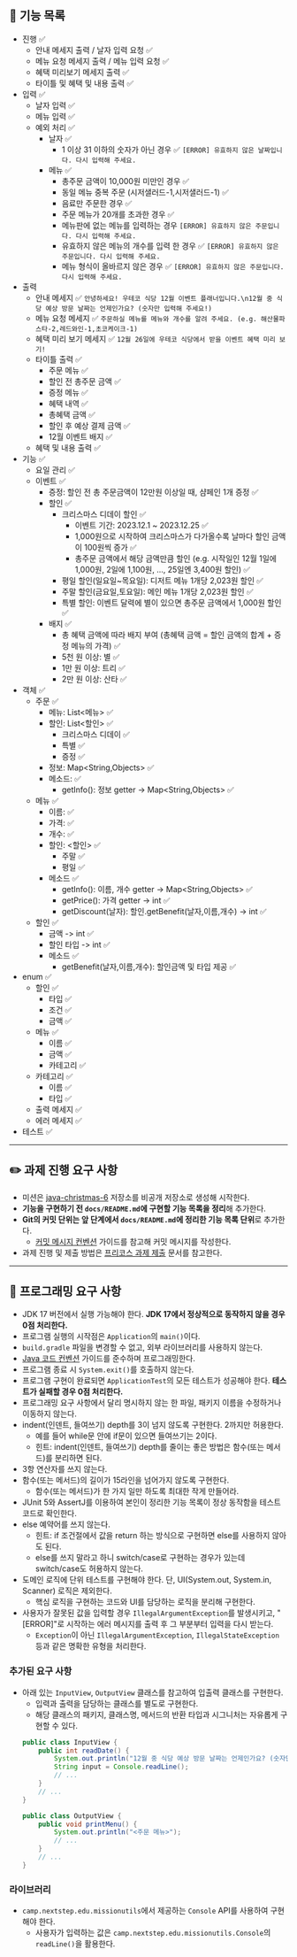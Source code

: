 ## 📄 기능 목록
* 진행 ✅
  * 안내 메세지 출력 / 날자 입력 요청 ✅
  * 메뉴 요청 메세지 출력 / 메뉴 입력 요청 ✅
  * 혜택 미리보기 메세지 출력 ✅
  * 타이틀 및 혜택 및 내용 출력 ✅
* 입력 ✅
  * 날자 입력 ✅
  * 메뉴 입력 ✅
  * 예외 처리 ✅
    * 날자 ✅
      * 1 이상 31 이하의 숫자가 아닌 경우 ✅ ```[ERROR] 유효하지 않은 날짜입니다. 다시 입력해 주세요.```
    * 메뉴 ✅
      * 총주문 금액이 10,000원 미만인 경우 ✅
      * 동일 메뉴 중복 주문 (시저샐러드-1,시저샐러드-1) ✅
      * 음료만 주문한 경우 ✅
      * 주문 메뉴가 20개를 초과한 경우 ✅
      * 메뉴판에 없는 메뉴를 입력하는 경우 ```[ERROR] 유효하지 않은 주문입니다. 다시 입력해 주세요.```
      * 유효하지 않은 메뉴의 개수를 입력 한 경우 ✅ ```[ERROR] 유효하지 않은 주문입니다. 다시 입력해 주세요.```
      * 메뉴 형식이 올바르지 않은 경우 ✅ ```[ERROR] 유효하지 않은 주문입니다. 다시 입력해 주세요.```
* 출력
  * 안내 메세지 ✅ ```안녕하세요! 우테코 식당 12월 이벤트 플래너입니다.\n12월 중 식당 예상 방문 날짜는 언제인가요? (숫자만 입력해 주세요!)```
  * 메뉴 요청 메세지 ✅ ```주문하실 메뉴를 메뉴와 개수를 알려 주세요. (e.g. 해산물파스타-2,레드와인-1,초코케이크-1)```
  * 혜택 미리 보기 메세지 ✅ ```12월 26일에 우테코 식당에서 받을 이벤트 혜택 미리 보기!```
  * 타이틀 출력 ✅
    * 주문 메뉴 ✅
    * 할인 전 총주문 금액 ✅
    * 증정 메뉴 ✅
    * 혜택 내역 ✅
    * 총혜택 금액 ✅
    * 할인 후 예상 결제 금액 ✅
    * 12월 이벤트 배지 ✅
  * 혜택 및 내용 출력 ✅
* 기능 ✅
  * 요일 관리 ✅
  * 이벤트 ✅
    * 증정: 할인 전 총 주문금액이 12만원 이상일 때, 샴페인 1개 증정 ✅
    * 할인 ✅
      * 크리스마스 디데이 할인 ✅
        * 이벤트 기간: 2023.12.1 ~ 2023.12.25 ✅
        * 1,000원으로 시작하여 크리스마스가 다가올수록 날마다 할인 금액이 100원씩 증가 ✅
        * 총주문 금액에서 해당 금액만큼 할인 (e.g. 시작일인 12월 1일에 1,000원, 2일에 1,100원, ..., 25일엔 3,400원 할인) ✅
      * 평일 할인(일요일~목요일): 디저트 메뉴 1개당 2,023원 할인 ✅
      * 주말 할인(금요일,토요일): 메인 메뉴 1개당 2,023원 할인 ✅
      * 특별 할인: 이벤트 달력에 별이 있으면 총주문 금액에서 1,000원 할인 ✅
    * 배지 ✅
      * 총 혜택 금액에 따라 배지 부여 (총혜택 금액 = 할인 금액의 합계 + 증정 메뉴의 가격) ✅
      * 5천 원 이상: 별 ✅
      * 1만 원 이상: 트리 ✅
      * 2만 원 이상: 산타 ✅
* 객체 ✅
  * 주문 ✅
    * 메뉴: List<메뉴> ✅
    * 할인: List<할인> ✅
      * 크리스마스 디데이 ✅
      * 특별 ✅
      * 증정 ✅
    * 정보: Map<String,Objects> ✅
    * 메소드: ✅
      * getInfo(): 정보 getter -> Map<String,Objects> ✅
  * 메뉴 ✅
    * 이름: <String> ✅
    * 가격: <int> ✅
    * 개수: <int> ✅
    * 할인: <할인> ✅
      * 주말 ✅
      * 평일 ✅
    * 메소드 ✅
      * getInfo(): 이름, 개수 getter -> Map<String,Objects> ✅
      * getPrice(): 가격 getter -> int ✅
      * getDiscount(날자): 할인.getBenefit(날자,이름,개수) -> int ✅
  * 할인 ✅
    * 금액 -> int ✅
    * 할인 타입 -> int ✅
    * 메소드 ✅
      * getBenefit(날자,이름,개수): 할인금액 및 타입 제공 ✅
* enum ✅
  * 할인 ✅
    * 타입 ✅
    * 조건 ✅
    * 금액 ✅
  * 메뉴 ✅
    * 이름 ✅
    * 금액 ✅
    * 카테고리 ✅
  * 카테고리 ✅
    * 이름 ✅
    * 타입 ✅
  * 출력 메세지 ✅
  * 에러 메세지 ✅
* 테스트 ✅
---

## ✏️ 과제 진행 요구 사항

- 미션은 [java-christmas-6](https://github.com/woowacourse-precourse/java-christmas-6) 저장소를 비공개 저장소로 생성해 시작한다.
- **기능을 구현하기 전 `docs/README.md`에 구현할 기능 목록을 정리**해 추가한다.
- **Git의 커밋 단위는 앞 단계에서 `docs/README.md`에 정리한 기능 목록 단위**로 추가한다.
    - [커밋 메시지 컨벤션](https://gist.github.com/stephenparish/9941e89d80e2bc58a153) 가이드를 참고해 커밋 메시지를 작성한다.
- 과제 진행 및 제출 방법은 [프리코스 과제 제출](https://docs.google.com/document/d/1cmg0VpPkuvdaetxwp4hnyyFC_G-1f2Gr8nIDYIWcKC8/edit?usp=sharing) 문서를 참고한다.

---

## 🎯 프로그래밍 요구 사항

- JDK 17 버전에서 실행 가능해야 한다. **JDK 17에서 정상적으로 동작하지 않을 경우 0점 처리한다.**
- 프로그램 실행의 시작점은 `Application`의 `main()`이다.
- `build.gradle` 파일을 변경할 수 없고, 외부 라이브러리를 사용하지 않는다.
- [Java 코드 컨벤션](https://github.com/woowacourse/woowacourse-docs/tree/master/styleguide/java) 가이드를 준수하며 프로그래밍한다.
- 프로그램 종료 시 `System.exit()`를 호출하지 않는다.
- 프로그램 구현이 완료되면 `ApplicationTest`의 모든 테스트가 성공해야 한다. **테스트가 실패할 경우 0점 처리한다.**
- 프로그래밍 요구 사항에서 달리 명시하지 않는 한 파일, 패키지 이름을 수정하거나 이동하지 않는다.
- indent(인덴트, 들여쓰기) depth를 3이 넘지 않도록 구현한다. 2까지만 허용한다.
    - 예를 들어 while문 안에 if문이 있으면 들여쓰기는 2이다.
    - 힌트: indent(인덴트, 들여쓰기) depth를 줄이는 좋은 방법은 함수(또는 메서드)를 분리하면 된다.
- 3항 연산자를 쓰지 않는다.
- 함수(또는 메서드)의 길이가 15라인을 넘어가지 않도록 구현한다.
    - 함수(또는 메서드)가 한 가지 일만 하도록 최대한 작게 만들어라.
- JUnit 5와 AssertJ를 이용하여 본인이 정리한 기능 목록이 정상 동작함을 테스트 코드로 확인한다.
- else 예약어를 쓰지 않는다.
    - 힌트: if 조건절에서 값을 return 하는 방식으로 구현하면 else를 사용하지 않아도 된다.
    - else를 쓰지 말라고 하니 switch/case로 구현하는 경우가 있는데 switch/case도 허용하지 않는다.
- 도메인 로직에 단위 테스트를 구현해야 한다. 단, UI(System.out, System.in, Scanner) 로직은 제외한다.
    - 핵심 로직을 구현하는 코드와 UI를 담당하는 로직을 분리해 구현한다.
- 사용자가 잘못된 값을 입력할 경우 `IllegalArgumentException`를 발생시키고, "[ERROR]"로 시작하는 에러 메시지를 출력 후 그 부분부터 입력을 다시 받는다.
    - `Exception`이 아닌 `IllegalArgumentException`, `IllegalStateException` 등과 같은 명확한 유형을 처리한다.

### 추가된 요구 사항

- 아래 있는 `InputView`, `OutputView` 클래스를 참고하여 입출력 클래스를 구현한다.
    - 입력과 출력을 담당하는 클래스를 별도로 구현한다.
    - 해당 클래스의 패키지, 클래스명, 메서드의 반환 타입과 시그니처는 자유롭게 구현할 수 있다.
  ```java
  public class InputView {
      public int readDate() {
          System.out.println("12월 중 식당 예상 방문 날짜는 언제인가요? (숫자만 입력해 주세요!)");
          String input = Console.readLine();    
          // ...
      }
      // ...
  }
  ```
  ```java
  public class OutputView {
      public void printMenu() {
          System.out.println("<주문 메뉴>");
          // ...
      }
      // ...
  }
  ```

### 라이브러리

- `camp.nextstep.edu.missionutils`에서 제공하는 `Console` API를 사용하여 구현해야 한다.
    - 사용자가 입력하는 값은 `camp.nextstep.edu.missionutils.Console`의 `readLine()`을 활용한다.
